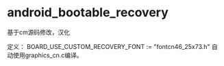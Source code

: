 android_bootable_recovery
=========================

基于cm源码修改，汉化

定义：
BOARD_USE_CUSTOM_RECOVERY_FONT := \"fontcn46_25x73.h\"
自动使用graphics_cn.c编译。

